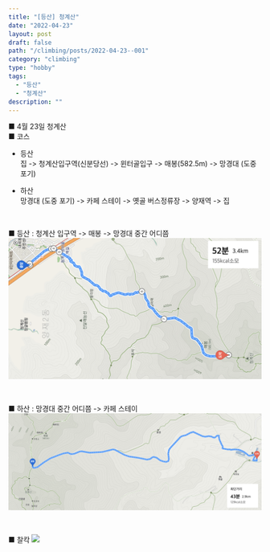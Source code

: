 ```yaml
---
title: "[등산] 청계산"
date: "2022-04-23"
layout: post
draft: false
path: "/climbing/posts/2022-04-23--001"
category: "climbing"
type: "hobby"
tags:
  - "등산"
  - "청계산"
description: ""
---
```



<span class="title__sub1"> ■ 4월 23일 청계산 </span>  
<span class="title__sub3"> ■ 코스 </span>
* 등산  
집 -> 청계산입구역(신분당선) -> 윈터골입구 -> 매봉(582.5m) -> 망경대 (도중 포기) 

* 하산  
망경대 (도중 포기) -> 카페 스테이 -> 옛골 버스정류장 -> 양재역 -> 집

<br/>

<span class="title__sub3"> ■ 등산 : 청계산 입구역 -> 매봉 -> 망경대 중간 어디쯤 </span>
![](./23-001-01.png)

<br/>

<span class="title__sub3"> ■  하산 : 망경대 중간 어디쯤 -> 카페 스테이 </span>
![](./23-001-02.png)

<br/>

<span class="title__sub3"> ■  찰칵 </span>
![](./23-001-03.png)
